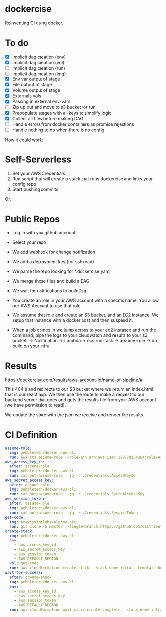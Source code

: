# dockercise

Reinventing CI using docker.

# To do
- [x] Implicit dag creation (env)
- [x] Implicit dag creation (vol)
- [ ] Implicit dag creation (run)
- [ ] Implicit dag creation (img)
- [x] Env var output of stage
- [x] File output of stage
- [x] Volume output of stage
- [x] Externals vols
- [x] Passing in external env-vars
- [ ] Zip up out and move to s3 bucket for run
- [x] Prepopulate stages with all keys to simplify logic
- [x] Collect all files before making DAG
- [ ] Handle errors from docker containers as promise rejections
- [ ] Handle nothing to do when there is no config

How it could work:

# Self-Serverless
1. Set your AWS Credentials
2. Run script that will create a stack that runs dockercise and links your config repo
3. Start pushing commits

Or,

# Public Repos
- Log in with you github account
- Select your repo
- We add webhook for change notification
- We add a deployment key (for ssh read)
- We parse the repo looking for *.dockercise.yaml
- We merge those files and build a DAG.
- We wait for notifications to buildDag

- You create an role in your AWS account with a specific name. You allow our AWS Account to use that role
- We assume that role and create an S3 bucket, and an EC2 instance. We setup that instance with a docker host and then suspend it.

- When a job comes in we jump across to your ec2 instance and run the command, pipe the logs to your cloudwatch and results to your s3 bucket.
-> Notification -> Lambda -> ecs:run-task -> assume-role -> do build on your infra

# Results
https://dockercise.com/results/aws-account-id/name-of-pipeline/#

This 404's and redirects to our S3 bucket where we return an index.html that is our react app. We then use the route to make a request to our backend server that goes and gets the results file from your AWS account (we have permission to read).

We update the store with the json we receive and render the results.


# CI Definition

```yaml
assume-role:
  img: pebbletech/docker-aws-cli
  run: aws sts assume-role --role-arn arn:aws:iam::327070154264:role/AssumeThis --role-session-name deploy
aws_access_key_id:
  after: assume-role
  img: pebbletech/docker-aws-cli
  run: cat out/assume-role | jq -r .Credentials.AccessKeyId
aws_secret_access_key:
  after: assume-role
  img: pebbletech/docker-aws-cli
  run: cat out/assume-role | jq -r .Credentials.SecretAccessKey
aws_session_token:
  after: assume-role
  img: pebbletech/docker-aws-cli
  run: cat out/assume-role | jq -r .Credentials.SessionToken
get-code:
  img: bravissimolabs/alpine-git
  run: git clone -b master --single-branch https://github.com/distributedlife/dockercise.git get-code
create-stack:
  img: pebbletech/docker-aws-cli
  env:
    - aws_access_key_id
    - aws_secret_access_key
    - aws_session_token
    - AWS_DEFAULT_REGION
  vol: get-code
  run: aws cloudformation create-stack --stack-name infra --template-body file://get-code/example.yaml
wait-for-success:
  after: create-stack
  img: pebbletech/docker-aws-cli
  env:
    - aws_access_key_id
    - aws_secret_access_key
    - aws_session_token
    - AWS_DEFAULT_REGION
  run: aws cloudformation wait stack-create-complete --stack-name infra
```
